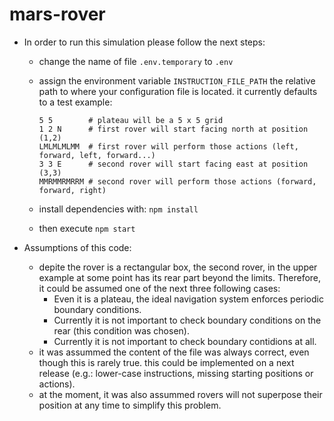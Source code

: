 # mars-rover

- In order to run this simulation please follow the next steps:

  - change the name of file `.env.temporary` to `.env`
  - assign the environment variable `INSTRUCTION_FILE_PATH` the relative path to where your configuration file is located.
    it currently defaults to a test example:

    ```csv
    5 5        # plateau will be a 5 x 5 grid
    1 2 N      # first rover will start facing north at position (1,2)
    LMLMLMLMM  # first rover will perform those actions (left, forward, left, forward...)
    3 3 E      # second rover will start facing east at position (3,3)
    MMRMMRMRRM # second rover will perform those actions (forward, forward, right)
    ```

  - install dependencies with: `npm install`
  - then execute `npm start`

- Assumptions of this code:
  - depite the rover is a rectangular box, the second rover, in the upper example at some point has
    its rear part beyond the limits.
    Therefore, it could be assumed one of the next three following cases:
    - Even it is a plateau, the ideal navigation system enforces periodic boundary conditions.
    - Currently it is not important to check boundary conditions on the rear (this condition was chosen).
    - Currently it is not important to check boundary contidions at all.
  - it was assummed the content of the file was always correct, even though this is rarely true.
    this could be implemented on a next release (e.g.: lower-case instructions, missing starting positions or actions).
  - at the moment, it was also assummed rovers will not superpose their position at any time to simplify this problem.
